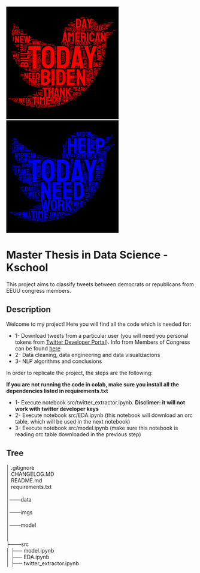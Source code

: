 <p float="left">
  <img src="./imgs/rep_wordcloud_black.png" width="300" />
  <img src="./imgs/dem_wordcloud_black.png" width="300" /> 
</p>

# Master Thesis in Data Science - Kschool

This project aims to classify tweets between democrats or republicans from EEUU congress members.

## Description

Welcome to my project! Here you will find all the code which is needed for:  
  * 1- Download tweets from a particular user (you will need you personal tokens from [Twitter Developer Portal](https://developer.twitter.com/en)). Info from Members of Congress can be found [here](https://triagecancer.org/congressional-social-media)
  * 2- Data cleaning, data engineering and data visualizacions
  * 3- NLP algorithms and conclusions  

In order to replicate the project, the steps are the following:

**If you are not running the code in colab, make sure you install all the dependencies listed in requirements.txt**

* 1- Execute notebook src/twitter_extractor.ipynb. **Disclimer: it will not work with twitter developer keys**
* 2- Execute notebook src/EDA.ipynb (this notebook will download an orc table, which will be used in the next notebook)
* 3- Execute notebook src/model.ipynb (make sure this notebook is reading orc table downloaded in the previous step)
  
## Tree

│   .gitignore  
│   CHANGELOG.MD  
│   README.md  
│   requirements.txt  
│   
│───data  
│  
│───imgs  
│  
│───model  
│  
│  
├───src  
│   ├──   model.ipynb  
│   ├── EDA.ipynb  
│   ├── twitter_extractor.ipynb  

 


